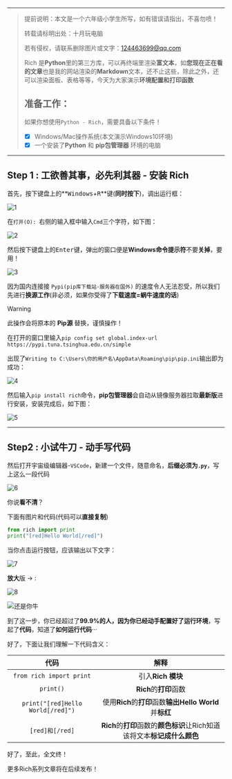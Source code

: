***

>提前说明：本文是一个六年级小学生所写，如有错误请指出，不喜勿喷！
>
>转载请标明出处：十月玩电脑
>
>若有侵权，请联系删除图片或文字：<124463699@qq.com>
>
>Rich 是**Python**里的第三方库，可以再终端里渲染**富文本**，如**您现在正在看的文章**也是我的网站渲染的**Markdown**文本，还不止这些，除此之外，还可以渲染面板、表格等等，今天为大家演示**环境配置和打印函数**
>
>## 准备工作：
>
>如果你想使用`Python - Rich`，需要具备以下条件！
>
>- [x] Windows/Mac操作系统(本文演示Windows10环境)
>- [x] 一个安装了**Python** 和 **pip包管理器** 环境的电脑

***

## Step 1 : 工欲善其事，必先利其器 - 安装 Rich

首先，按下键盘上的**<kbd>Windows</kbd>+<kbd>R</kbd>**键(**同时按下**)，调出运行框：

![1](https://github.com/user-attachments/assets/783c0847-48b3-426d-aaa4-5ee19a36e759)

在`打开(O): `右侧的输入框中输入`Cmd`三个字符，如下图：

![2](https://github.com/user-attachments/assets/ccc781a3-e54d-4417-9acf-726d5acd2f25)

然后按下键盘上的<kbd>Enter</kbd>键，弹出的窗口便是**Windows命令提示符**不要**关掉**，要用！

![3](https://github.com/user-attachments/assets/e607f56e-8ee6-4b07-a8e3-5055789480d8)

因为国内连接接 `Pypi(pip库下载站-服务器在国外)` 的速度令人无法忍受，所以我们先进行**换源工作**(非必须，如果你受得了**下载速度=蜗牛速度的话**)

> [!Warning]
>
> 此操作会将原本的 **Pip源** 替换，谨慎操作！

在打开的窗口里输入`pip config set global.index-url https://pypi.tuna.tsinghua.edu.cn/simple`

出现了`Writing to C:\Users\你的用户名\AppData\Roaming\pip\pip.ini`输出即为成功：

![4](https://github.com/user-attachments/assets/6bd25f04-c602-4b02-9907-61fa5f38afcc)

然后输入`pip install rich`命令，**pip包管理器**会自动从镜像服务器拉取**最新版**进行安装，安装完成后，如下图：

![5](https://github.com/user-attachments/assets/e3d334ab-ed52-4076-b7e1-c2130b68708c)

***

## Step2 : 小试牛刀 - 动手写代码

然后打开宇宙级编辑器-`VSCode`，新建一个文件，随意命名，**后缀必须为`.py`**，写上这么一段代码

![6](https://github.com/user-attachments/assets/8cd80319-0600-4d2f-99b4-f90bd5c851e5)

你说**看不清**？

下面有图片和代码(代码可以**直接复制**)



```python
from rich import print
print("[red]Hello World[/red]")
```

当你点击运行按钮，应该输出以下文字：

![7](https://github.com/user-attachments/assets/907ff109-a355-4f9b-9dd4-60c97d4168fa)

**放大**版 -> :

![8](https://github.com/user-attachments/assets/dfe1e6b5-cfb5-4f97-8d18-f552626c686f)

![还是你牛](https://tse1-mm.cn.bing.net/th/id/OIP-C.4U91eIRtZJqVcsjpr_dEIQHaHa?w=185&h=184&c=7&r=0&o=5&dpr=1.3&pid=1.7)

到了这一步，你已经超过了**99.9%**的人，因为你已经动手配置好了**运行环境**，写起了**代码**，知道了**如何运行代码**···

好了，下面让我们理解一下代码含义：

|               代码                |                             解释                             |
| :-------------------------------: | :----------------------------------------------------------: |
|     `from rich import print`      |                      引入**Rich 模块**                       |
|             `print()`             |                    **Rich**的**打印**函数                    |
| `print("[red]Hello World[/red]")` |   使用**Rich**的**打印**函数**输出Hello World**并**标红**    |
|         ``[red]和[/red]``         | **Rich**的**打印**函数的**颜色标识**让Rich知道该将文本**标记成什么颜色** |

好了，至此，全文终！

更多Rich系列文章将在后续发布！